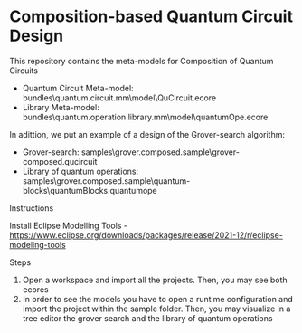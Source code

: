 # Composition-based Quantum Circuit Design
This repository contains the meta-models for Composition of Quantum Circuits
  - Quantum Circuit Meta-model: bundles\quantum.circuit.mm\model\QuCircuit.ecore
  - Library Meta-model: bundles\quantum.operation.library.mm\model\quantumOpe.ecore

In adittion, we put an example of a design of the Grover-search algorithm:
  - Grover-search: samples\grover.composed.sample\grover-composed.qucircuit
  - Library of quantum operations: samples\grover.composed.sample\quantum-blocks\quantumBlocks.quantumope

Instructions

Install Eclipse Modelling Tools 
  -https://www.eclipse.org/downloads/packages/release/2021-12/r/eclipse-modeling-tools

Steps
1. Open a workspace and import all the projects. Then, you may see both ecores
2. In order to see the models you have to open a runtime configuration and import the project within the sample folder. Then, you may visualize in a tree editor the grover search and the library of quantum operations 

